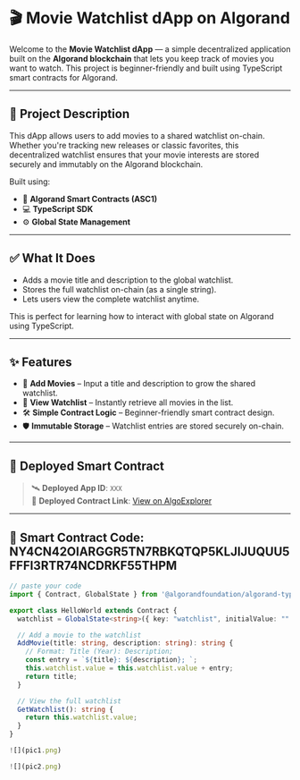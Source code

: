 # 🎬 Movie Watchlist dApp on Algorand

Welcome to the **Movie Watchlist dApp** — a simple decentralized application built on the **Algorand blockchain** that lets you keep track of movies you want to watch. This project is beginner-friendly and built using TypeScript smart contracts for Algorand.

---

## 📖 Project Description

This dApp allows users to add movies to a shared watchlist on-chain. Whether you're tracking new releases or classic favorites, this decentralized watchlist ensures that your movie interests are stored securely and immutably on the Algorand blockchain.

Built using:

- 🧠 **Algorand Smart Contracts (ASC1)**
- 💻 **TypeScript SDK**
- ⚙️ **Global State Management**

---

## ✅ What It Does

- Adds a movie title and description to the global watchlist.
- Stores the full watchlist on-chain (as a single string).
- Lets users view the complete watchlist anytime.

This is perfect for learning how to interact with global state on Algorand using TypeScript.

---

## ✨ Features

- 📌 **Add Movies** – Input a title and description to grow the shared watchlist.
- 📃 **View Watchlist** – Instantly retrieve all movies in the list.
- 🛠️ **Simple Contract Logic** – Beginner-friendly smart contract design.
- 🛡️ **Immutable Storage** – Watchlist entries are stored securely on-chain.

---

## 🔗 Deployed Smart Contract

> 🛰️ **Deployed App ID**: `XXX`  
> 🔗 **Deployed Contract Link**: [View on AlgoExplorer](https://testnet.algoexplorer.io/application/XXX)

---

## 🧠 Smart Contract Code: NY4CN42OIARGGR5TN7RBKQTQP5KLJIJUQUU5FFFI3RTR74NCDRKF55THPM

```ts
// paste your code
import { Contract, GlobalState } from '@algorandfoundation/algorand-typescript'

export class HelloWorld extends Contract {
  watchlist = GlobalState<string>({ key: "watchlist", initialValue: "" });

  // Add a movie to the watchlist
  AddMovie(title: string, description: string): string {
    // Format: Title (Year): Description;
    const entry = `${title}: ${description}; `;
    this.watchlist.value = this.watchlist.value + entry;
    return title;
  }

  // View the full watchlist
  GetWatchlist(): string {
    return this.watchlist.value;
  }
}

![](pic1.png)

![](pic2.png)
